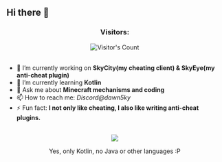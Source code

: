 ## Hi there 👋

<div align="center"> 
    <h3>Visitors:</h3>
    <img src="https://profile-counter.glitch.me/Dawn5ky/count.svg" alt="Visitor's Count" />
</div>
<br />

- 🔭 I’m currently working on **SkyCity(my cheating client) & SkyEye(my anti-cheat plugin)**
- 🌱 I’m currently learning **Kotlin**
- 💬 Ask me about **Minecraft mechanisms and coding**
- 📫 How to reach me: *Discord@dawn5ky*
- ⚡ Fun fact: **I not only like cheating, I also like writing anti-cheat plugins.**

<br />
<div align="center">
    <img src="https://skillicons.dev/icons?i=kotlin" />
    <p>Yes, only Kotlin, no Java or other languages :P</p>
</div>
